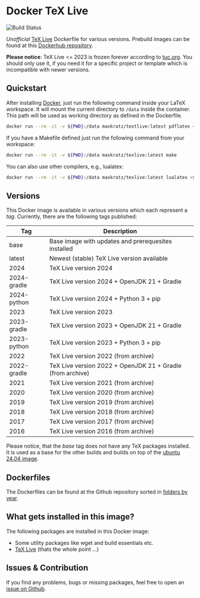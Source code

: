 # Docker TeX Live

![Build Status](https://github.com/maxkratz/docker_texlive/actions/workflows/build-and-push.yml/badge.svg?branch=main)

*Unofficial* [TeX Live](https://www.tug.org/texlive/) Dockerfile for various versions.
Prebuild images can be found at this [Dockerhub repository](https://hub.docker.com/r/maxkratz/texlive).

**Please notice**: TeX Live <= 2023 is frozen forever according to [tuc.org](https://www.tug.org/texlive/).
You should only use it, if you need it for a specific project or template which is incompatible with newer versions.


## Quickstart
After installing [Docker](https://docs.docker.com/get-docker/), just run the following command inside your LaTeX workspace.
It will mount the current directory to `/data` inside the container.
This path will be used as working directory as defined in the Dockerfile.

```sh
docker run --rm -it -v ${PWD}:/data maxkratz/textlive:latest pdflatex <yourfile>.tex
```

If you have a Makefile defined just run the following command from your workspace:

```sh
docker run --rm -it -v ${PWD}:/data maxkratz/texlive:latest make
```

You can also use other compilers, e.g., lualatex:

```sh
docker run --rm -it -v ${PWD}:/data maxkratz/texlive:latest lualatex <yourfile>.tex
```


## Versions

This Docker image is available in various versions which each represent a *tag*.
Currently, there are the following tags published:

| Tag         | Description                                                |
| ----------- | ---------------------------------------------------------- |
| base        | Base image with updates and prerequesites installed        |
| latest      | Newest (stable) TeX Live version available                 |
| 2024        | TeX Live version 2024                                      |
| 2024-gradle | TeX Live version 2024 + OpenJDK 21 + Gradle                |
| 2024-python | TeX Live version 2024 + Python 3 + pip                     |
| 2023        | TeX Live version 2023                                      |
| 2023-gradle | TeX Live version 2023 + OpenJDK 21 + Gradle                |
| 2023-python | TeX Live version 2023 + Python 3 + pip                     |
| 2022        | TeX Live version 2022 (from archive)                       |
| 2022-gradle | TeX Live version 2022 + OpenJDK 21 + Gradle (from archive) |
| 2021        | TeX Live version 2021 (from archive)                       |
| 2020        | TeX Live version 2020 (from archive)                       |
| 2019        | TeX Live version 2019 (from archive)                       |
| 2018        | TeX Live version 2018 (from archive)                       |
| 2017        | TeX Live version 2017 (from archive)                       |
| 2016        | TeX Live version 2016 (from archive)                       |

Please notice, that the *base* tag does not have any TeX packages installed.
It is used as a base for the other builds and builds on top of the [ubuntu 24.04 image](https://hub.docker.com/_/ubuntu).


## Dockerfiles
The Dockerfiles can be found at the Github repository sorted in [folders by year](https://github.com/maxkratz/docker_texlive).


## What gets installed in this image?
The following packages are installed in this Docker image:

* Some utility packages like wget and build essentials etc.
* [TeX Live](https://www.tug.org/texlive/acquire-netinstall.html) (thats the whole point ...)


## Issues & Contribution
If you find any problems, bugs or missing packages, feel free to open an [issue on Github](https://github.com/maxkratz/docker_texlive/issues).
